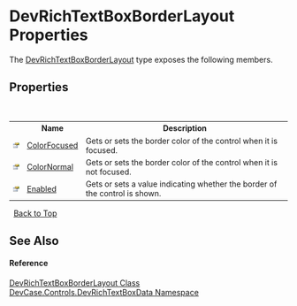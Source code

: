 # DevRichTextBoxBorderLayout Properties
 

The <a href="T_DevCase_Controls_DevRichTextBoxData_DevRichTextBoxBorderLayout">DevRichTextBoxBorderLayout</a> type exposes the following members.


## Properties
&nbsp;<table><tr><th></th><th>Name</th><th>Description</th></tr><tr><td>![Public property](media/pubproperty.gif "Public property")</td><td><a href="P_DevCase_Controls_DevRichTextBoxData_DevRichTextBoxBorderLayout_ColorFocused">ColorFocused</a></td><td>
Gets or sets the border color of the control when it is focused.</td></tr><tr><td>![Public property](media/pubproperty.gif "Public property")</td><td><a href="P_DevCase_Controls_DevRichTextBoxData_DevRichTextBoxBorderLayout_ColorNormal">ColorNormal</a></td><td>
Gets or sets the border color of the control when it is not focused.</td></tr><tr><td>![Public property](media/pubproperty.gif "Public property")</td><td><a href="P_DevCase_Controls_DevRichTextBoxData_DevRichTextBoxBorderLayout_Enabled">Enabled</a></td><td>
Gets or sets a value indicating whether the border of the control is shown.</td></tr></table>&nbsp;
<a href="#devrichtextboxborderlayout-properties">Back to Top</a>

## See Also


#### Reference
<a href="T_DevCase_Controls_DevRichTextBoxData_DevRichTextBoxBorderLayout">DevRichTextBoxBorderLayout Class</a><br /><a href="N_DevCase_Controls_DevRichTextBoxData">DevCase.Controls.DevRichTextBoxData Namespace</a><br />